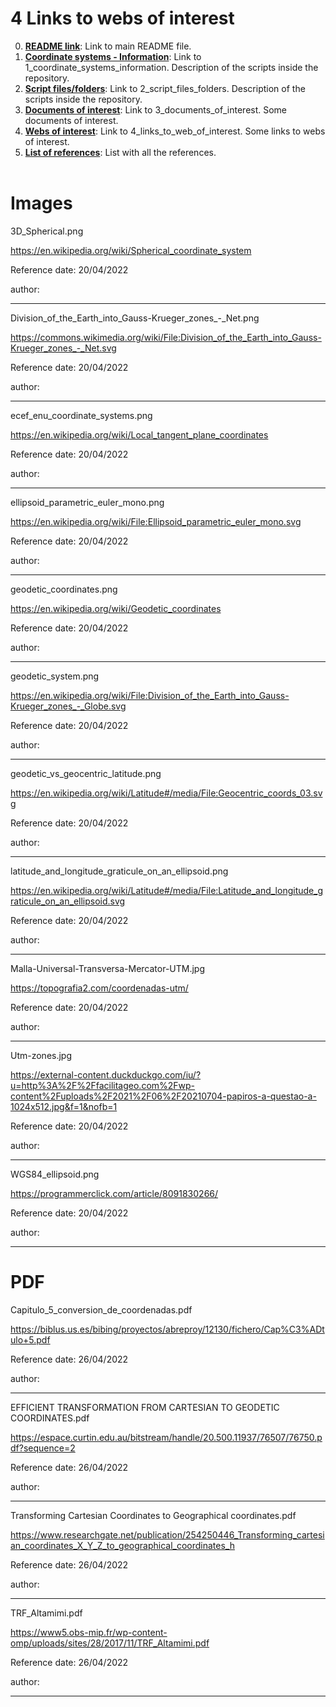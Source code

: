 # **4 Links to webs of interest**
0. [**README link**](./../README.md): Link to main README file.
1. [**Coordinate systems - Information**](./1_coordinate_systems_information.md): Link to 1_coordinate_systems_information. Description of the scripts inside the repository.
2. [**Script files/folders**](./2_script_files_folders.md): Link to 2_script_files_folders. Description of the scripts inside the repository.
3. [**Documents of interest**](./3_documents_of_interest.md): Link to 3_documents_of_interest. Some documents of interest.
4. [**Webs of interest**](./4_links_to_web_of_interest.md): Link to 4_links_to_web_of_interest. Some links to webs of interest.
5. [**List of references**](./5_list_references.md): List with all the references.
<br/><br/>

# Images

3D_Spherical.png

https://en.wikipedia.org/wiki/Spherical_coordinate_system

Reference date: 20/04/2022

author:

---

Division_of_the_Earth_into_Gauss-Krueger_zones_-_Net.png

https://commons.wikimedia.org/wiki/File:Division_of_the_Earth_into_Gauss-Krueger_zones_-_Net.svg

Reference date: 20/04/2022

author:

---

ecef_enu_coordinate_systems.png

https://en.wikipedia.org/wiki/Local_tangent_plane_coordinates

Reference date: 20/04/2022

author:

---

ellipsoid_parametric_euler_mono.png

https://en.wikipedia.org/wiki/File:Ellipsoid_parametric_euler_mono.svg

Reference date: 20/04/2022

author:

---

geodetic_coordinates.png

https://en.wikipedia.org/wiki/Geodetic_coordinates


Reference date: 20/04/2022

author:

---

geodetic_system.png

https://en.wikipedia.org/wiki/File:Division_of_the_Earth_into_Gauss-Krueger_zones_-_Globe.svg

Reference date: 20/04/2022

author:

---

geodetic_vs_geocentric_latitude.png

https://en.wikipedia.org/wiki/Latitude#/media/File:Geocentric_coords_03.svg

Reference date: 20/04/2022

author:

---

latitude_and_longitude_graticule_on_an_ellipsoid.png

https://en.wikipedia.org/wiki/Latitude#/media/File:Latitude_and_longitude_graticule_on_an_ellipsoid.svg

Reference date: 20/04/2022

author:

---

Malla-Universal-Transversa-Mercator-UTM.jpg

https://topografia2.com/coordenadas-utm/

Reference date: 20/04/2022

author:

---

Utm-zones.jpg

https://external-content.duckduckgo.com/iu/?u=http%3A%2F%2Ffacilitageo.com%2Fwp-content%2Fuploads%2F2021%2F06%2F20210704-papiros-a-questao-a-1024x512.jpg&f=1&nofb=1

Reference date: 20/04/2022

author:

---

WGS84_ellipsoid.png

https://programmerclick.com/article/8091830266/

Reference date: 20/04/2022

author:

---

# PDF

Capitulo_5_conversion_de_coordenadas.pdf

https://biblus.us.es/bibing/proyectos/abreproy/12130/fichero/Cap%C3%ADtulo+5.pdf

Reference date: 26/04/2022

author:

---

EFFICIENT TRANSFORMATION FROM CARTESIAN TO GEODETIC COORDINATES.pdf

https://espace.curtin.edu.au/bitstream/handle/20.500.11937/76507/76750.pdf?sequence=2

Reference date: 26/04/2022

author:

---

Transforming Cartesian Coordinates to Geographical coordinates.pdf

https://www.researchgate.net/publication/254250446_Transforming_cartesian_coordinates_X_Y_Z_to_geographical_coordinates_h

Reference date: 26/04/2022

author:

---

TRF_Altamimi.pdf

https://www5.obs-mip.fr/wp-content-omp/uploads/sites/28/2017/11/TRF_Altamimi.pdf

Reference date: 26/04/2022

author:

---
